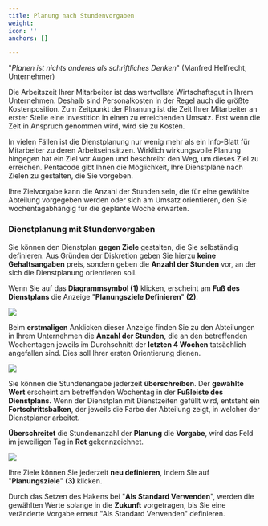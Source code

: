 ```yaml
---
title: Planung nach Stundenvorgaben
weight: 
icon: ''
anchors: []

---
```

"_Planen ist nichts anderes als schriftliches Denken_" (Manfred Helfrecht, Unternehmer)

Die Arbeitszeit Ihrer Mitarbeiter ist das wertvollste Wirtschaftsgut in Ihrem Unternehmen. Deshalb sind Personalkosten in der Regel auch die größte Kostenposition. Zum Zeitpunkt der Plnanung ist die Zeit Ihrer Mitarbeiter an erster Stelle eine Investition in einen zu erreichenden Umsatz. Erst wenn die Zeit in Anspruch genommen wird, wird sie zu Kosten.

In vielen Fällen ist die Dienstplanung nur wenig mehr als ein Info-Blatt für Mitarbeiter zu deren Arbeitseinsätzen. Wirklich wirkungsvolle Planung hingegen hat ein Ziel vor Augen und beschreibt den Weg, um dieses Ziel zu erreichen. Pentacode gibt Ihnen die Möglichkeit, Ihre Dienstpläne nach Zielen zu gestalten, die Sie vorgeben.

Ihre Zielvorgabe kann die Anzahl der Stunden sein, die für eine gewählte Abteilung vorgegeben werden oder sich am Umsatz orientieren, den Sie wochentagabhängig für die geplante Woche erwarten.

### Dienstplanung mit Stundenvorgaben

Sie können den Dienstplan **gegen Ziele** gestalten, die Sie selbständig definieren. Aus Gründen der Diskretion geben Sie hierzu **keine Gehaltsangaben** preis, sondern geben die **Anzahl der Stunden** vor, an der sich die Dienstplanung orientieren soll.

Wenn Sie auf das **Diagrammsymbol (1)** klicken, erscheint am **Fuß des Dienstplans** die Anzeige "**Planungsziele Definieren**" **(2)**.

![](https://s3.amazonaws.com/helpscout.net/docs/assets/5dd29b3f04286364bc91dcd3/images/5f12fab92c7d3a10cbaaeebd/file-9vZNOfd5PQ.png)

Beim **erstmaligen** Anklicken dieser Anzeige finden Sie zu den Abteilungen in Ihrem Unternehmen die **Anzahl der Stunden**, die an den betreffenden Wochentagen jeweils im Durchschnitt der **letzten 4 Wochen** tatsächlich angefallen sind. Dies soll Ihrer ersten Orientierung dienen.

![](https://s3.amazonaws.com/helpscout.net/docs/assets/5dd29b3f04286364bc91dcd3/images/5f12fb5504286306f8070c20/file-T2iVM473oh.png)

Sie können die Stundenangabe jederzeit **überschreiben**. Der **gewählte Wert** erscheint am betreffenden Wochentag in der **Fußleiste des Dienstplans.** Wenn der Dienstplan mit Dienstzeiten gefüllt wird, entsteht ein **Fortschrittsbalken**, der jeweils die Farbe der Abteilung zeigt, in welcher der Dienstplaner arbeitet.

**Überschreitet** die Stundenanzahl der **Planung** die **Vorgabe**, wird das Feld im jeweiligen Tag in **Rot** gekennzeichnet.

![](https://s3.amazonaws.com/helpscout.net/docs/assets/5dd29b3f04286364bc91dcd3/images/5f12fca804286306f8070c23/file-xLcyFq1HO4.png)

Ihre Ziele können Sie jederzeit **neu definieren**, indem Sie auf "**Planungsziele**" **(3)** klicken.

Durch das Setzen des Hakens bei "**Als Standard Verwenden**", werden die gewählten Werte solange in die **Zukunft** vorgetragen, bis Sie eine veränderte Vorgabe erneut "Als Standard Verwenden" definieren.